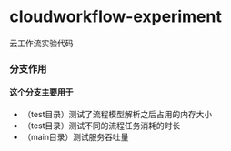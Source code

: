 # cloudworkflow-experiment
云工作流实验代码

### 分支作用
#### 这个分支主要用于
+ （test目录）测试了流程模型解析之后占用的内存大小
+ （test目录）测试不同的流程任务消耗的时长
+ （main目录）测试服务吞吐量
